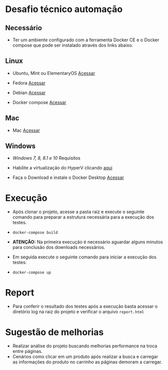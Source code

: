 # Desafio técnico automação
## Necessário
- Ter um ambiente configurado com a ferramenta Docker CE e o Docker compose que pode ser instalado através dos links abaixo.

## Linux
- Ubuntu, Mint ou ElementaryOS [Acessar](https://docs.docker.com/install/linux/docker-ce/ubuntu/)
- Fedora [Acessar](https://docs.docker.com/install/linux/docker-ce/fedora/)
- Debian [Acessar](https://docs.docker.com/install/linux/docker-ce/debian/)

- Docker compose [Acessar](https://docs.docker.com/compose/install/)

## Mac
- Mac [Acessar](https://docs.docker.com/docker-for-mac/install/)

## Windows
- *Windows 7, 8, 8.1 e 10*
Requisitos

- Habilite a virtualização do HyperV clicando [aqui](https://docs.docker.com/docker-for-windows/troubleshoot/#virtualization-must-be-enabled)

- Faça o Download e instale o Docker Desktop [Acessar](https://docs.docker.com/docker-for-windows/install/)


# Execução
- Após clonar o projeto, acesse a pasta raiz e execute o seguinte comando para preparar a estrutura necessária para a execução dos testes.
-  ```docker-compose build```

- **ATENÇÃO:** Na primeira execução é necessário aguardar alguns minutos para conclusão dos downloads necessários.
- Em seguida execute o seguinte comando para iniciar a execução dos testes:
-  ```docker-compose up```

# Report
- Para conferir o resultado dos testes após a execução basta acessar o diretório log na raiz do projeto e verificar o arquivo ```report.html```

# Sugestão de melhorias
- Realizar análise do projeto buscando melhorias performance na troca entre páginas.
- Cenários como clicar em um produto após realizar a busca e carregar as informações do produto no carrinho as páginas demoram a carregar.